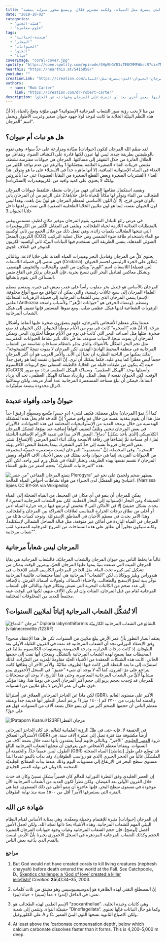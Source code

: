 ```yaml
---
title: "المرجان: الحيوان الذي يتصرف مثل النبات، ولكنه مفترس فعّال، ويصنع صخور منزله بنفسه."
date: "2019-10-02"
categories:
  - "قضيّة-الخلق"
  - "علوم-معاصرة"
tags:
  - "هندسة-إحيائية"
  - "البحار"
  - "الحيوانات"
  - "الخلق"
  - "حياة"
coverImage: "coral-cover.jpg"
spotify: "https://open.spotify.com/episode/4HpVhGY81vTE0CMMFWksLR?si=7MzgxWDoQUycu9bW-4O8jA"
hearthis: "https://hearthis.at/5416058/"
youtube: ""
creationLink: "https://creation.com/المرجان-الحيوان-الذي-يتصرف-مثل-النبات"
authors:
  - name: "Rob Carter"
    link: "https://creation.com/dr-robert-carter"
description: "في المرة المقبلة التي تعاين صورة أو مقطعاً مصوّراً يظهر الشعاب المرجانية سوف تنظر إليها بعين أُخرى بعد أن تتعرف على المرجان وشهادته عن الخلق"
---
```


من منا لا يحب رؤية صور الشعاب المرجانية الإستوائية؟ فهي ملوّنة وتعجّ بالحياة. إلا أنَّ هذه النُظُم البيئيّة الخلابة ما كانت لتوجد لولا جهود حيوان صغير وغريب الأطوار ويحمل اسم ”المرجان“.

## هل هو نبات أم حيوان؟

لقد صمَّم الله المرجان لتكون \[حيوانات\] صيّادة ومزارعة على حدٍّ سواء، وهي تقوم بالوظيفتين بطريقة جيدة. ليس لها عيون لكنها قادرة على اكتشاف الضوء، وتتفاعل مع الظلال العابرة من خلال التقهقر إلى مساكنها. المرجان هي حيوانات مفترسة نشطة، تقتنص جزيئات الغذاء الصغيرة العائمة بمجسّاتها.1 وبالرغم من عدم تواجد الكثير من الغذاء في المياه الإستوائية الصافية، إلا أنها ماهرة جداً في الإستيلاء على ما هو متوفّر. هذا الغذاء (القشريات الصغيرة وبعض القطع الصغيرة من البقايا العضوية) غني جداً بالبروتين ولكنَّه لا يحتوي على كمية وافية من الكربوهيدرات (السكريات).

وبقصد استكمال نظامها الغذائي فهي مزارعات نشطة. فتلتقط حيوانات المرجان الطحالب من الماء وتوفّر لها مكاناً للحياة داخل خلاياها.2 على الرغم من أن المرجان يأتي بألوان قوس قزح، إلا أنَّ اللون الأساسي لمعظم المرجان هو لونٌ بنيّ باهت. وهذا ليس لون الحيوان نفسه، إنما هو لون ملايين الخلايا الطحلبية الصغيرة التي تمت زراعتها داخل خلايا الحيوان.3

في عرض رائع للتبادل النفعي، يقوم المرجان بتوفير مكانٍ لطيفٍ مشمسٍ وغني بالمتطلبات الغذائية اللازمة لحياة الطحالب. ويتلقى في المقابل الكثير من الكربوهيدرات التي تنتجها الطحالب بكميات زائدة. وهي تفعل ذلك من خلال الجمع بين ثاني أوكسيد الكربون المنحلّ (CO2) مع الماء باستخدام طاقة ضوء الشمس ومن خلال عملية التركيب الضوئي المذهلة، بنفس الطريقة التي تستخدم فيها النباتات البريّة ثاني أوكسيد الكربون المتوفر في الغلاف الجوي.

يحتوي كلٌّ من المرجان وقناديل البحر وهيدرات المياه العذبة على خلايا لاذعة، وبالتالي فهي تنتمي إلى فصيلة اللاسعات (Cnidaria). يُطلق على الجزء الرئيسي لجسم الحيوان \[من فصيلة\] اللاسعات اسم ”الورم“ ويتكون من الفم، والمخالب، والتجويف الهضمي. وبشكل معاكس لقناديل البحر التي تسبح بحرية، فإن المرجان يرتكز في القاع ضمن المساكن التي يقوم بإنشائها.

المرجان بالأساس هو قنديل بحر مقلوب رأساً على عقب يعيش في حفرة. ويقسم معظم العلماء المرجان إلى سبع عائلات رئيسية، والتي يمكن أن تتوافق مع سبع أنواع مخلوقة. ينتمي المرجان الذي يبني للشعاب المرجانية إلى فصيلة الزهريات الشعاعيّة (الإسم العلمي Anthozoa ومعناه الحرفي هو ”حيوانات الزَّهر“؛ ولأسباب واضحة). ومعظم الزهريات الشعاعية لديها هيكل عظمي صلب، ومع نموها المستمر فإنها تضيف إلى هيكل الشعاب المرجانية.

عندما يفكر معظم الأشخاص بالمرجان، فإنهم يتصوّرون صخرة عليها أنماط وأشكال مَرِحَة. إلا أنَّ هذه ”الصخرة“ كانت في يومٍ من الأيام موطناً للحيوان، لكن الحيوان قد صنع صخرة، مثلها مثل أصداف البحر التي كانت في يومٍ من الأيام موطناً لحلزون البحر. ويمكن للمرجان أن يموت نتيجةً لأسباب متنوعة، بما في ذلك تأثير نشاط الحيوانات المفترسة مثل نجم البحر المكلَّل بالأشواك والذي يدمّر بانتظام مساحاتٍ شاسعة من الشعاب المرجانية في منطقة المحيط الهادئ-الهندي. لكن المرجان لا يموت نتيجةً ”للشيخوخة“، لذلك يمكنها من الناحية النظرية أن تحيا إلى الأبد. والأمر الغريب هو أن أكبر المرجان حجماً ليس معمِّراً كما يبدو عليه. فكما يمكنك أن ترى، إنَّ الحيوان نفسه إنما هو رقيق جداً: حيث إنَّه يتكون من طبقات قليلة من الخلايا. فالطبقة السفلى تنتج كربونات الكالسيوم (CaCO3) وأسفلها يوجد ”الهيكل العظمي“. وسماكة الهيكل العظمي تزداد مع مرور الوقت، لكن الحيوان نفسه لا يفعل المثل. وبازدياد سماكة الهيكل العظمي، نجد أنَّه يزداد اتساعاً، فيمكن أن تبلغ مساحة المستعمرة المرجانية عدة أمتار مربعة، ولكن سماكتها لاتزال محدودة ببضعة ميلِّمِتْرات.

## حيوانٌ واحد، وأفواه عديدة

كما أنَّ نموّ \[المرجان\] يخلق معضلة. فكيف لشيء \[ذو جسدٍ\] متَّسع ومسطَّح \[رقيق\] جداً مثل هذا أن يقوم بتغذية نفسه من خلال فمٍ واحدٍ صغيرٍ؟ إنَّ الله قد قام بحلِّ هذه المشكلة الهندسية من خلال برمجة العديد من الإستراتيجيات المختلفة في هذه الحيوانات. فالأورام في بعض المرجان تنحني وتلتَفُّ لتضيف أفواهاً إضافية عند نموّها، لتشكل المرجان الكلاسيكي \[الذي يأخذ شكل\] ”دماغ“. البعض الآخر يبدأ في تنمية الأورام الإضافية الناشئة لملء أي مساحة تمَّ إنشاءها في رقاقة الأنسجة وذلك أثناء النمو العرضي \[الإتساع\]. تنشر بعض المرجان فروعاً تشبه إلى حدٍّ كبير الشجرة، بينما يحتفظ البعض الآخر بهيئة ”الصخرة“. وفي المحصلة، إنَّ ”مستعمرة“ المرجان ليست مستعمرة حقيقيّة لمجموعة من الحيوانات الفردية، إنما هي حيوان واحد يمتلك في بعض الأحيان آلاف الأفواه. وبعض المرجان لا تقسم نفسها بهذه الطريقة، وتختار البقاء في شكل ورم كبير واحد. لكن أكبر هذه ”المرجانيات الفطريّة“ بحجم أصغر من طبق العشاء.

![يتمتع المرجان الفقاعي ”من جنس Plerogyra“ بمظهر ضخم ولحميّ على نحو غير اعتياديّ وهو المفضَّل لدى الخبراء من هواة نشاطات أحواض المياه المالحة. (Narrissa Spies CC BY-SA via Wikipedia)](bubble-coral.jpg)

يمكن للمرجان أن ينمو في أي مكان في المحيط، من المياه الضحلة إلى المياه العميقة4 ومن البحار الإستوائية إلى البحار القطبية. لكن نمو الشعاب المرجانية المميزة لا يحدث بشكل حقيقيّ إلا في الأماكن التي لا تنخفض أو ترتفع فيها درجة حرارة المياه أدنى أو أعلى من نطاق درجات الحرارة المناسب لعلاقات الشراكة بين المرجان والطحالب. وهذا الأمر يحدث في معظم الأحيان في المناطق الإستوائيّة. وتوجد كميات هائلة من المرجان في المياه الباردة في أماكن غير متوقعة، مثل قبالة الساحل الشمالي لإسكتلندا، ولكنه سيكون تجاوزاً أن نطلق على هذه المساحات من الفروع المرجانية المتبعثرة لقب ”شعاب مرجانية“.

## المرجان ليس شعاباً مرجانية

غالباً ما يخلط الناس بين حيوان المرجان والشعاب المرجانيّة. فالشعاب المرجانية هي بقايا المرجان الميت التي صنعت بنيةً ينموا عليها المرجان الحيّ. وبمرور الوقت يتمكن من تشكيل بُنى كبيرة تحت الماء، مثل الحاجز المرجاني الكاريبي المثير للإعجاب في هندوراس وبليز ويوكاتان. لكن ”الشعاب“ المرجانية هي أيضاً مجتمعات. فالبنية المرجانية توفّر بنية لنموّ الإسفنج والطحالب، ولاختباء الأسماك، ولجولات أسماك القرش، بالإضافة إلى عدد ضخم من الكائنات البحرية التي تعيش وتتكاثر فيها. وبالتالي فإن الشعاب المرجانية تُقام من قبل المرجان، المئات وإن لم يكن الآلاف منهم، لكنها في الوقت عينه مجتمعاً للعديد من المخلوقات المختلفة.

## ألا تُشكِّل الشعاب المرجانية إثباتاً لملايين السنوات؟

![مرجان ”الدماغ“ Diploria labyrinthiformis الشائع في الشعاب المرجانية الكاريبيّة. (vilainecrevette /123RF)](brain-coral.jpg)

يعتقد أنصار التطور بأنَّ عمر الأرض يبلغ ملايين من السنوات، لكن هل هذا الإعتقاد صحيح؟ وِفق الإعتقاد التوراتي نجد أن الشعاب المرجانية قد نمت في القرون القليلة الأولى بعد الطوفان. إذ كانت درجات الحرارة، ودرجة الحموضة، ومستويات الكالسيوم مثاليةً في المحيطات مما يسمح لهذه الشعاب المرجانية بالتشكُّل. وبمجرّد أنها نمت إلى حجمها الحالي، كانت هذه الشبكات المعقدة من الأشياء الحيّة مقاومةً للمزيد من التغيّرات، لذلك استمرَّت إلى ما بعد النقطة التي كانت فيها الظروف مثاليّةً. والأمر الآخر أن نطاقها كانت يتراجع على مرّ القرون. كما أنَّه لا يوجد أي شيء ”عميق“ في السجل الأُحفوري يبدو مشابهاً لأيٍّ من الشعاب المرجانية المعاصرة، وحتى هذا التاريخ، لا يوجد أي مستحاثات للمرجان قد وُجدت بحجم يربو إلى حجم أكبر المرجان الحي في يومنا هذا. وهذا مؤشّر قوي على أن عمر الأرض لا يبلغ ملايين من السنوات.

لكن ماذا عن الحاجز المرجاني العملاق في أستراليا (GBR)، الأكبر على مستوى العالم والممتد لما يقرب من ٢٣٠٠ كم (١٤٠٠ ميل)؟ يزعم أنصار التطور أنها قديمة جداً ويعتقد معظم الناس أن حجمها الضخم أكبر من أن ينمو خلال بضعة آلاف من السنوات، فهل هم على حقّ؟

![(Pataporn Kuanui/123RF)مرجان الفطر](mushroom-coral.jpg)

في الحقيقة لا. فإنه حتى في ظلّ الرؤية العلمانية للعالم، قد كان الحاجز المرجاني الأسترالي العملاق (GBR) أرضاً مكشوفة منذ فترة تصل إلى عشرة آلاف سنة، في ذروة [العصر الجليدي](https://creation.com/ice-age-questions-and-answers) ”الأخير“. وبالتالي فإنهم أيضاً يعتقدون بأنها نمت خلال بضعة آلاف من السنوات. ويتفاجأ معظم الأشخاص حين يعرفون أن مجمّع الشعاب المرجانية البالغ الطول، ليس عميقاً جدّاً. والحقيقة أن (GBR) قد توسَّع على طول \[شاطئ\] المياه الضحلة المتُشكّل غالباً من الحجر الجيري (الذي هو رواسب الطوفان)، وقد بدات بالنمو عندما ابتدأ مستوى سطح البحر في الإرتفاع إلى مستويات اليوم وذلك عندما بدأت الصفائح الجليديّة الضخمة بالذوبان في نهاية العصر الجليدي.

إن العصر الجليدي وفق النظرة التوراتية للعالم كان قصيراً بشكلٍ نسبيّ وكان قد حدث خلال القرون الأولى بعد الفيضان. ولكن نظراً لكون العديد من الشعاب المرجانية الآن موجودة في مستوى سطح البحر، فإنها عاجزة أن تنمو أعلى من ذلك المستوى. فما هي الفترة التي يستغرقها الأمر؟ أقل من ٤٥٠٠ سنة منذ نهاية الطوفان.

## شهادة عن الله

إن المرجان \[حيوانات\] مثيرة للإهتمام وجميلة ومعقّدة، وهي بمثابة الأساس لقيام النظام البيئي المهم للشعاب المرجانية. وهذه الأشياء بحدّ ذاتها تمجّد الله، ولكن لجعل الأمور أفضل \[أوضح\]، فإن حجم الشعاب المرجانية وغياب وجود حيوانات المرجان المميزة الحجم وكذلك الشعاب المرجانية المزدهرة في السجل الأحفوري يخبرنا بأنَّ الأرض ليست بالقدم الذي يدَّعيه بعض الناس.

### مراجع

1. But God would not have created corals to kill living creatures (nephesh chayyah) before death entered the world at the Fall. See Catchpoole, D., [Skeptics challenge: a ‘God of love’ created a killer jellyfish?](https://creation.com/jellyfish-clever-hunter) *Creation* **25**(4):34–35, 2003.

2. إنَّ المصطلح التقني لهذه الظاهرة هو إندوسيمبيوسيس وهو مشتق من ثلاث كلمات تعني: في الداخل (إندو) + معاً (سيم) + حياة (بيو).

3. الإسم العلمي لهذه الطحالب هو ”zooxanthellae“. وهي كائنات وحيدة الخلية، حقيقيّة النواة. وتنتمي إلى شعبة ”Dinoflagellata“. وكما هو حال النباتات فإنَّها تحتوي على الكلوروفيل A و C، ولكن الاصباغ الثانوية تمنحها اللون البنيّ المميز.

4. At least above the ‘carbonate compensation depth’, below which calcium carbonate dissolves faster than it forms. This is 4,200–5,000 m deep.
